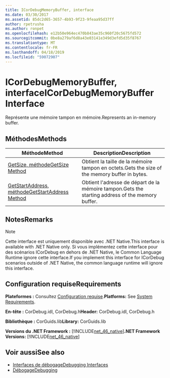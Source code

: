 ```yaml
---
title: ICorDebugMemoryBuffer, interface
ms.date: 03/30/2017
ms.assetid: 85dc2d65-3657-4b93-9f23-9feaa95d37ff
author: rpetrusha
ms.author: ronpet
ms.openlocfilehash: e12b50e964ec470b843ae35c960f20c5675fd572
ms.sourcegitcommit: 0be8a279af6d8a43e03141e349d3efd5d35f8767
ms.translationtype: MT
ms.contentlocale: fr-FR
ms.lasthandoff: 04/18/2019
ms.locfileid: "59072907"
---
```

# <a name="icordebugmemorybuffer-interface"></a><span data-ttu-id="1e7e2-102">ICorDebugMemoryBuffer, interface</span><span class="sxs-lookup"><span data-stu-id="1e7e2-102">ICorDebugMemoryBuffer Interface</span></span>
<span data-ttu-id="1e7e2-103">Représente une mémoire tampon en mémoire.</span><span class="sxs-lookup"><span data-stu-id="1e7e2-103">Represents an in-memory buffer.</span></span>  
  
## <a name="methods"></a><span data-ttu-id="1e7e2-104">Méthodes</span><span class="sxs-lookup"><span data-stu-id="1e7e2-104">Methods</span></span>  
  
|<span data-ttu-id="1e7e2-105">Méthode</span><span class="sxs-lookup"><span data-stu-id="1e7e2-105">Method</span></span>|<span data-ttu-id="1e7e2-106">Description</span><span class="sxs-lookup"><span data-stu-id="1e7e2-106">Description</span></span>|  
|------------|-----------------|  
|[<span data-ttu-id="1e7e2-107">GetSize, méthode</span><span class="sxs-lookup"><span data-stu-id="1e7e2-107">GetSize Method</span></span>](../../../../docs/framework/unmanaged-api/debugging/icordebugmemorybuffer-getsize-method.md)|<span data-ttu-id="1e7e2-108">Obtient la taille de la mémoire tampon en octets.</span><span class="sxs-lookup"><span data-stu-id="1e7e2-108">Gets the size of the memory buffer in bytes.</span></span>|  
|[<span data-ttu-id="1e7e2-109">GetStartAddress, méthode</span><span class="sxs-lookup"><span data-stu-id="1e7e2-109">GetStartAddress Method</span></span>](../../../../docs/framework/unmanaged-api/debugging/icordebugmemorybuffer-getstartaddress-method.md)|<span data-ttu-id="1e7e2-110">Obtient l'adresse de départ de la mémoire tampon.</span><span class="sxs-lookup"><span data-stu-id="1e7e2-110">Gets the starting address of the memory buffer.</span></span>|  
  
## <a name="remarks"></a><span data-ttu-id="1e7e2-111">Notes</span><span class="sxs-lookup"><span data-stu-id="1e7e2-111">Remarks</span></span>  
  
> [!NOTE]
>  <span data-ttu-id="1e7e2-112">Cette interface est uniquement disponible avec .NET Native.</span><span class="sxs-lookup"><span data-stu-id="1e7e2-112">This interface is available with .NET Native only.</span></span> <span data-ttu-id="1e7e2-113">Si vous implémentez cette interface pour des scénarios ICorDebug en dehors de .NET Native, le Common Language Runtime ignore cette interface.</span><span class="sxs-lookup"><span data-stu-id="1e7e2-113">If you implement this interface for ICorDebug scenarios outside of .NET Native, the common language runtime will ignore this interface.</span></span>  
  
## <a name="requirements"></a><span data-ttu-id="1e7e2-114">Configuration requise</span><span class="sxs-lookup"><span data-stu-id="1e7e2-114">Requirements</span></span>  
 <span data-ttu-id="1e7e2-115">**Plateformes :** Consultez [Configuration requise](../../../../docs/framework/get-started/system-requirements.md).</span><span class="sxs-lookup"><span data-stu-id="1e7e2-115">**Platforms:** See [System Requirements](../../../../docs/framework/get-started/system-requirements.md).</span></span>  
  
 <span data-ttu-id="1e7e2-116">**En-tête :** CorDebug.idl, CorDebug.h</span><span class="sxs-lookup"><span data-stu-id="1e7e2-116">**Header:** CorDebug.idl, CorDebug.h</span></span>  
  
 <span data-ttu-id="1e7e2-117">**Bibliothèque :** CorGuids.lib</span><span class="sxs-lookup"><span data-stu-id="1e7e2-117">**Library:** CorGuids.lib</span></span>  
  
 <span data-ttu-id="1e7e2-118">**Versions du .NET Framework :** [!INCLUDE[net_46_native](../../../../includes/net-46-native-md.md)]</span><span class="sxs-lookup"><span data-stu-id="1e7e2-118">**.NET Framework Versions:** [!INCLUDE[net_46_native](../../../../includes/net-46-native-md.md)]</span></span>  
  
## <a name="see-also"></a><span data-ttu-id="1e7e2-119">Voir aussi</span><span class="sxs-lookup"><span data-stu-id="1e7e2-119">See also</span></span>

- [<span data-ttu-id="1e7e2-120">Interfaces de débogage</span><span class="sxs-lookup"><span data-stu-id="1e7e2-120">Debugging Interfaces</span></span>](../../../../docs/framework/unmanaged-api/debugging/debugging-interfaces.md)
- [<span data-ttu-id="1e7e2-121">Débogage</span><span class="sxs-lookup"><span data-stu-id="1e7e2-121">Debugging</span></span>](../../../../docs/framework/unmanaged-api/debugging/index.md)
